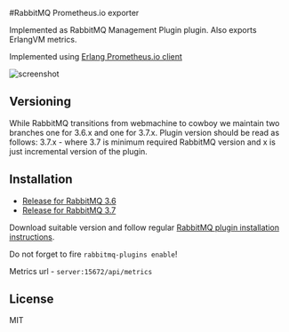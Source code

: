 #RabbitMQ Prometheus.io exporter

Implemented as RabbitMQ Management Plugin plugin.
Also exports ErlangVM metrics.

Implemented using [Erlang Prometheus.io client](https://github.com/deadtrickster/prometheus.erl)

![screenshot](https://raw.githubusercontent.com/deadtrickster/prometheus_rabbitmq_exporter/master/priv/dashboards/RabbitMQErlangVM.png)

## Versioning

While RabbitMQ transitions from webmachine to cowboy we maintain two branches one for 3.6.x and one for 3.7.x.
Plugin version should be read as follows: 3.7.x - where 3.7 is minimum required RabbitMQ version and x is just incremental version of the plugin.

## Installation

 - [Release for RabbitMQ 3.6](https://github.com/deadtrickster/prometheus_rabbitmq_exporter/releases/tag/rabbitmq-3.6_2)
 - [Release for RabbitMQ 3.7](https://github.com/deadtrickster/prometheus_rabbitmq_exporter/releases/tag/rabbitmq-3.7_1)

Download suitable version and follow regular [RabbitMQ plugin installation instructions](http://www.rabbitmq.com/installing-plugins.html).

Do not forget to fire `rabbitmq-plugins enable`!

Metrics url - `server:15672/api/metrics`

## License
MIT
